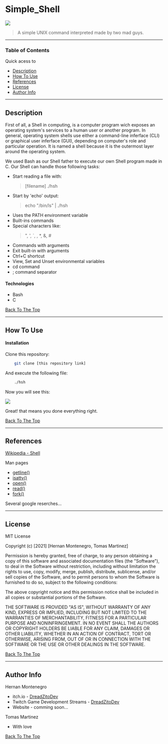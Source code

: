# Simple_Shell

<img src="https://photos.google.com/u/4/search/_tra_/photo/AF1QipN4PhxNhPnWaYQc7amLi7yF7bd2eBPzHM-3_MZH?hl=es">

> A simple UNIX command interpreted made by two mad guys.

---

### Table of Contents
Quick acess to

- [Description](#description)
- [How To Use](#how-to-use)
- [References](#references)
- [License](#license)
- [Author Info](#author-info)

---

## Description

First of all, a Shell in computing, is a computer program wich exposes an operating system's services to a human user or another program. In general, operating system shells use either a command-line inferface (CLI) or graphical user inferface (GUI), depending on computer's role and particular operation. It is named a shell because it is the outermost layer around the operating system.

We used Bash as our Shell father to execute our own Shell program made in C. Our Shell can handle those following tasks:
- Start reading a file  with:
    >[filename] ./hsh
- Start by 'echo' output:
    > echo "/bin/ls" | ./hsh
- Uses the PATH environment variable
- Built-ins commands
- Special characters like:
    > ", ', `, \, *, &, #
- Commands with arguments
- Exit built-in with arguments
- Ctrl+C shortcut
- View, Set and Unset environmental variables
- cd command
- ; command separator

#### Technologies

- Bash
- C

[Back To The Top](#Simple_Shell)

---

## How To Use

#### Installation
Clone this repository:
```bash
    git clone [this repository link]
```
And execute the following file:
```bash
    ./hsh
```
Now you will see this:

<img src="https://photos.google.com/u/4/search/_tra_/photo/AF1QipPS3KqC9AEM5PgofC7R6B2RB1OIeE_iAed4opxW">

Great! that means you done everything right.

[Back To The Top](#Simple_Shell)

---

## References
[Wikipedia - Shell](https://en.wikipedia.org/wiki/Shell_(computing))


Man pages

- [getline()](https://man7.org/linux/man-pages/man3/getline.3.html)
- [isatty()](https://man7.org/linux/man-pages/man3/isatty.3.html)
- [open()](https://man7.org/linux/man-pages/man2/open.2.html)
- [read()](https://man7.org/linux/man-pages/man2/read.2.html)
- [fork()](https://man7.org/linux/man-pages/man2/fork.2.html)

Several google reserches...

---

## License 

MIT License

Copyright (c) [2021] [Hernan Montenegro, Tomas Martinez]

Permission is hereby granted, free of charge, to any person obtaining a copy
of this software and associated documentation files (the "Software"), to deal
in the Software without restriction, including without limitation the rights
to use, copy, modify, merge, publish, distribute, sublicense, and/or sell
copies of the Software, and to permit persons to whom the Software is
furnished to do so, subject to the following conditions:

The above copyright notice and this permission notice shall be included in all
copies or substantial portions of the Software.

THE SOFTWARE IS PROVIDED "AS IS", WITHOUT WARRANTY OF ANY KIND, EXPRESS OR
IMPLIED, INCLUDING BUT NOT LIMITED TO THE WARRANTIES OF MERCHANTABILITY,
FITNESS FOR A PARTICULAR PURPOSE AND NONINFRINGEMENT. IN NO EVENT SHALL THE
AUTHORS OR COPYRIGHT HOLDERS BE LIABLE FOR ANY CLAIM, DAMAGES OR OTHER
LIABILITY, WHETHER IN AN ACTION OF CONTRACT, TORT OR OTHERWISE, ARISING FROM,
OUT OF OR IN CONNECTION WITH THE SOFTWARE OR THE USE OR OTHER DEALINGS IN THE
SOFTWARE.

[Back To The Top](#Simple_Shell)

---

## Author Info
Hernan Montenegro
- itch.io - [DreadZitoDev](https://dreadzitodev.itch.io)
- Twitch Game Development Streams - [DreadZitoDev](https://dreadzitodev.itch.io)
- Website - comming soon...

Tomas Martinez
- With love

[Back To The Top](#Simple_Shell)
